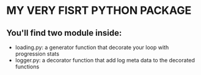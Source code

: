 # MY VERY FISRT PYTHON PACKAGE

## You'll find two module inside:
* loading.py: a generator function that decorate your loop with progression stats
* logger.py: a decorator function that add log meta data to the decorated functions